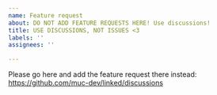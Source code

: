 ```yaml
---
name: Feature request
about: DO NOT ADD FEATURE REQUESTS HERE! Use discussions!
title: USE DISCUSSIONS, NOT ISSUES <3
labels: ''
assignees: ''

---
```


Please go here and add the feature request there instead: https://github.com/muc-dev/linked/discussions
